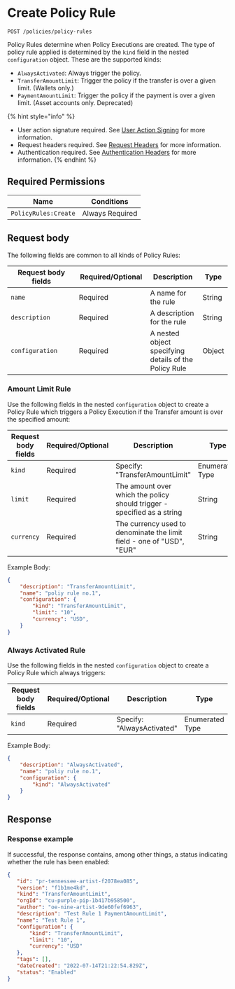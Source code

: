 # Create Policy Rule

`POST /policies/policy-rules`

Policy Rules determine when Policy Executions are created. The type of policy rule applied is determined by the `kind` field in the nested `configuration` object. These are the supported kinds:

* `AlwaysActivated`: Always trigger the policy.
* `TransferAmountLimit`: Trigger the policy if the transfer is over a given limit. (Wallets only.)
* `PaymentAmountLimit`: Trigger the policy if the payment is over a given limit. (Asset accounts only. Deprecated)

{% hint style="info" %}
* User action signature required. See [User Action Signing](../../../authentication/user-action-signing/) for more information.
* Request headers required. See [Request Headers](../../../../getting-started/request-headers.md) for more information.
* Authentication required. See [Authentication Headers](../../../../getting-started/request-headers.md#authentication-headers) for more information.
{% endhint %}

## Required Permissions

| Name                 | Conditions      |
| -------------------- | --------------- |
| `PolicyRules:Create` | Always Required |

## Request body <a href="#request-body" id="request-body"></a>

The following fields are common to all kinds of Policy Rules:

<table><thead><tr><th width="217">Request body fields</th><th width="158.786301369863">Required/Optional</th><th width="134">Description</th><th>Type</th></tr></thead><tbody><tr><td><code>name</code></td><td>Required</td><td>A name for the rule</td><td>String</td></tr><tr><td><code>description</code></td><td>Required</td><td>A description for the rule</td><td>String</td></tr><tr><td><code>configuration</code></td><td>Required</td><td>A nested object specifying details of the Policy Rule</td><td>Object</td></tr></tbody></table>

### Amount Limit Rule

Use the following fields in the nested `configuration` object to create a Policy Rule which triggers a Policy Execution if the Transfer amount is over the specified amount:

<table><thead><tr><th width="238">Request body fields</th><th width="113">Required/Optional</th><th width="240">Description</th><th>Type</th></tr></thead><tbody><tr><td><code>kind</code></td><td>Required</td><td>Specify: "TransferAmountLimit"</td><td>Enumerated Type</td></tr><tr><td><code>limit</code></td><td>Required</td><td>The amount over which the policy should trigger - specified as a string</td><td>String</td></tr><tr><td><code>currency</code></td><td>Required</td><td>The currency used to denominate the limit field - one of "USD", "EUR"</td><td>String</td></tr></tbody></table>

Example Body:

```json
{
    "description": "TransferAmountLimit", 
    "name": "poliy rule no.1",
    "configuration": {
        "kind": "TransferAmountLimit",
        "limit": "10",
        "currency": "USD",
    }
}
```



### Always Activated Rule

Use the following fields in the nested `configuration` object to create a Policy Rule which always triggers:

<table><thead><tr><th width="220">Request body fields</th><th width="113">Required/Optional</th><th>Description</th><th>Type</th></tr></thead><tbody><tr><td><code>kind</code></td><td>Required</td><td>Specify: "AlwaysActivated"</td><td>Enumerated Type</td></tr></tbody></table>

Example Body:

```json
{
    "description": "AlwaysActivated", 
    "name": "poliy rule no.1",
    "configuration": {
        "kind": "AlwaysActivated"
    }
}
```

## Response <a href="#response" id="response"></a>

### Response example <a href="#response-example" id="response-example"></a>

If successful, the response contains, among other things, a status indicating whether the rule has been enabled:

```json
{
   "id": "pr-tennessee-artist-f2078ea085",
   "version": "f1b1me4kd",
   "kind": "TransferAmountLimit",
   "orgId": "cu-purple-pip-1b417b958500",
   "author": "oe-nine-artist-9de60fef6963",
   "description": "Test Rule 1 PaymentAmountLimit",
   "name": "Test Rule 1",
   "configuration": {
       "kind": "TransferAmountLimit",
       "limit": "10",
       "currency": "USD"
   },
   "tags": [],
   "dateCreated": "2022-07-14T21:22:54.829Z",
   "status": "Enabled"
}
```
